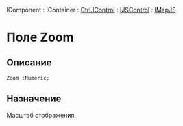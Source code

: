 ﻿---
Link: .Ctrl.IMapJS.@Zoom
---

IComponent : IContainer : [Ctrl.IControl](topic:Com.Custom.ComClasses.Ctrl.IControl.Default) :
[IJSControl](topic:Com.Custom.ComClasses.Ctrl.IJSControl.Default) : [IMapJS](Default)

# Поле Zoom

## Описание

    Zoom :Numeric;

## Назначение

Масштаб отображения.